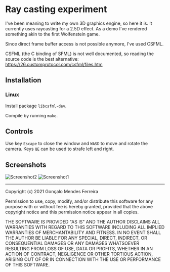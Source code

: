 # Ray casting experiment

I've been meaning to write my own 3D graphics engine, so here it is.
It currently uses raycasting for a 2.5D effect. As a demo I've rendered
something akin to the first Wolfenstein game.

Since direct frame buffer access is not possible anymore, I've used CSFML.

CSFML (the C binding of SFML) is not well documented, so reading the source
code is the best alternative: https://26.customprotocol.com/csfml/files.htm

## Installation

### Linux

Install package `libcsfml-dev`.

Compile by running `make`.

## Controls

Use key `Escape` to close the window and `WASD` to move and rotate the camera.
Keys `QE` can be used to strafe left and right.

## Screenshots

![Screenshot2](https://user-images.githubusercontent.com/5512054/140052580-0562dcc8-d3f2-494c-9cfd-3b9faf2b554c.png)
![Screenshot1](https://user-images.githubusercontent.com/5512054/139965678-059558f5-756f-4eab-a4c7-941fe170dbe2.png)

---

Copyright (c) 2021 Gonçalo Mendes Ferreira

Permission to use, copy, modify, and/or distribute this software for any purpose
with or without fee is hereby granted, provided that the above copyright notice
and this permission notice appear in all copies.

THE SOFTWARE IS PROVIDED "AS IS" AND THE AUTHOR DISCLAIMS ALL WARRANTIES WITH
REGARD TO THIS SOFTWARE INCLUDING ALL IMPLIED WARRANTIES OF MERCHANTABILITY AND
FITNESS. IN NO EVENT SHALL THE AUTHOR BE LIABLE FOR ANY SPECIAL, DIRECT,
INDIRECT, OR CONSEQUENTIAL DAMAGES OR ANY DAMAGES WHATSOEVER RESULTING FROM LOSS
OF USE, DATA OR PROFITS, WHETHER IN AN ACTION OF CONTRACT, NEGLIGENCE OR OTHER
TORTIOUS ACTION, ARISING OUT OF OR IN CONNECTION WITH THE USE OR PERFORMANCE OF
THIS SOFTWARE.
